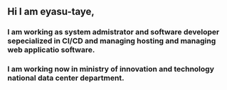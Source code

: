 ## Hi I am eyasu-taye,
### I am working as system admistrator and software developer sepecialized in CI/CD and managing hosting and managing web applicatio software.
### I am working now in ministry of innovation and technology national data center department.
